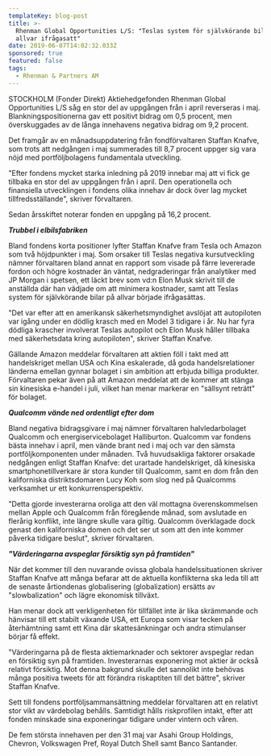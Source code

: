 ```yaml
---
templateKey: blog-post
title: >-
  Rhenman Global Opportunities L/S: "Teslas system för självkörande bilar på
  allvar ifrågasatt"
date: 2019-06-07T14:02:32.033Z
sponsored: true
featured: false
tags:
  - Rhenman & Partners AM
---
```

STOCKHOLM (Fonder Direkt) Aktiehedgefonden Rhenman Global Opportunities L/S såg en stor del av uppgången från i april reverseras i maj. Blankningspositionerna gav ett positivt bidrag om 0,5 procent, men överskuggades av de långa innehavens negativa bidrag om 9,2 procent.



Det framgår av en månadsuppdatering från fondförvaltaren Staffan Knafve, som trots att nedgången i maj summerades till 8,7 procent uppger sig vara nöjd med portföljbolagens fundamentala utveckling.



"Efter fondens mycket starka inledning på 2019 innebar maj att vi fick ge tillbaka en stor del av uppgången från i april. Den operationella och finansiella utvecklingen i fondens olika innehav är dock över lag mycket tillfredsställande", skriver förvaltaren.



Sedan årsskiftet noterar fonden en uppgång på 16,2 procent.



_**Trubbel i elbilsfabriken**_



Bland fondens korta positioner lyfter Staffan Knafve fram Tesla och Amazon som två höjdpunkter i maj. Som orsaker till Teslas negativa kursutveckling nämner förvaltaren bland annat en rapport som visade på färre levererade fordon och högre kostnader än väntat, nedgraderingar från analytiker med JP Morgan i spetsen, ett läckt brev som vd:n Elon Musk skrivit till de anställda där han vädjade om att minimera kostnader, samt att Teslas system för självkörande bilar på allvar började ifrågasättas.



"Det var efter att en amerikansk säkerhetsmyndighet avslöjat att autopiloten var igång under en dödlig krasch med en Model 3 tidigare i år. Nu har fyra dödliga krascher involverat Teslas autopilot och Elon Musk håller tillbaka med säkerhetsdata kring autopiloten", skriver Staffan Knafve.



Gällande Amazon meddelar förvaltaren att aktien föll i takt med att handelskriget mellan USA och Kina eskalerade, då goda handelsrelationer länderna emellan gynnar bolaget i sin ambition att erbjuda billiga produkter. Förvaltaren pekar även på att Amazon meddelat att de kommer att stänga sin kinesiska e-handel i juli, vilket han menar markerar en "sällsynt reträtt" för bolaget.



**_Qualcomm vände ned ordentligt efter dom_**



Bland negativa bidragsgivare i maj nämner förvaltaren halvledarbolaget Qualcomm och energiservicebolaget Halliburton. Qualcomm var fondens bästa innehav i april, men vände brant ned i maj och var den sämsta portföljkomponenten under månaden. Två huvudsakliga faktorer orsakade nedgången enligt Staffan Knafve: det urartade handelskriget, då kinesiska smartphonetillverkare är stora kunder till Qualcomm, samt en dom från den kaliforniska distriktsdomaren Lucy Koh som slog ned på Qualcomms verksamhet ur ett konkurrensperspektiv.



"Detta gjorde investerarna oroliga att den väl mottagna överenskommelsen mellan Apple och Qualcomm från föregående månad, som avslutade en flerårig konflikt, inte längre skulle vara giltig. Qualcomm överklagade dock genast den kaliforniska domen och det ser ut som att den inte kommer påverka tidigare beslut", skriver förvaltaren.



**_"Värderingarna avspeglar försiktig syn på framtiden"_**



När det kommer till den nuvarande ovissa globala handelssituationen skriver Staffan Knafve att många befarar att de aktuella konflikterna ska leda till att de senaste årtiondenas globalisering (globalization) ersätts av "slowbalization" och lägre ekonomisk tillväxt.



Han menar dock att verkligenheten för tillfället inte är lika skrämmande och hänvisar till ett stabilt växande USA, ett Europa som visar tecken på återhämtning samt ett Kina där skattesänkningar och andra stimulanser börjar få effekt.



"Värderingarna på de flesta aktiemarknader och sektorer avspeglar redan en försiktig syn på framtiden. Investerarnas exponering mot aktier är också relativt försiktig. Mot denna bakgrund skulle det sannolikt inte behövas många positiva tweets för att förändra riskaptiten till det bättre", skriver Staffan Knafve.



Sett till fondens portföljsammansättning meddelar förvaltaren att en relativt stor vikt av värdebolag behålls. Samtidigt hålls riskprofilen intakt, efter att fonden minskade sina exponeringar tidigare under vintern och våren.



De fem största innehaven per den 31 maj var Asahi Group Holdings, Chevron, Volkswagen Pref, Royal Dutch Shell samt Banco Santander.
